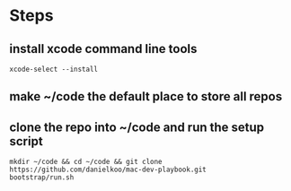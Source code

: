 # Steps 

## install xcode command line tools
```
xcode-select --install
```

## make ~/code the default place to store all repos
## clone the repo into ~/code and run the setup script
```
mkdir ~/code && cd ~/code && git clone https://github.com/danielkoo/mac-dev-playbook.git
bootstrap/run.sh
```
